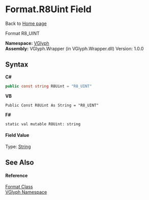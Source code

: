 # Format.R8Uint Field
Back to <a href="Home.md">Home page</a> 

Format R8_UINT

**Namespace:**&nbsp;<a href="N_VGlyph.md">VGlyph</a><br />**Assembly:**&nbsp;VGlyph.Wrapper (in VGlyph.Wrapper.dll) Version: 1.0.0

## Syntax

**C#**<br />
``` C#
public const string R8Uint = "R8_UINT"
```

**VB**<br />
``` VB
Public Const R8Uint As String = "R8_UINT"
```

**F#**<br />
``` F#
static val mutable R8Uint: string
```


#### Field Value
Type: <a href="http://msdn2.microsoft.com/en-us/library/s1wwdcbf" target="_blank">String</a>

## See Also


#### Reference
<a href="T_VGlyph_Format.md">Format Class</a><br /><a href="N_VGlyph.md">VGlyph Namespace</a><br />
